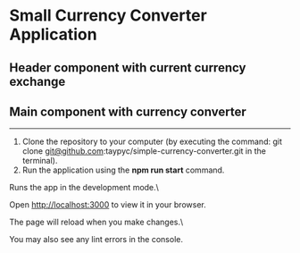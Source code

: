 # Small Currency Converter Application

## Header component with current currency exchange
## Main component with currency converter

---

1. Clone the repository to your computer (by executing the command: git clone <git@github.com>:taypyc/simple-currency-converter.git in the terminal).
2. Run the application using the <b>npm run start</b> command.

Runs the app in the development mode.\

Open [http://localhost:3000](http://localhost:3000) to view it in your browser.

The page will reload when you make changes.\

You may also see any lint errors in the console.
